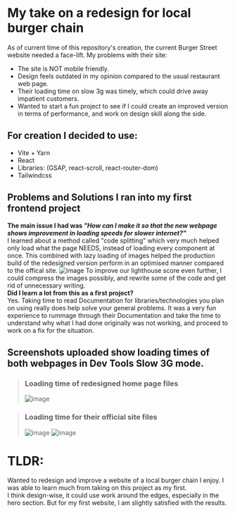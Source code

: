 # My take on a redesign for local burger chain
As of current time of this repository's creation, the current Burger Street website needed a face-lift. My problems with their site:
- The site is NOT mobile friendly.
- Design feels outdated in my opinion compared to the usual restaurant web page.
- Their loading time on slow 3g was timely, which could drive away impatient customers.
- Wanted to start a fun project to see if I could create an improved version in terms of performance, and work on design skill along the side.
## For creation I decided to use:
- Vite + Yarn
- React
- Libraries: (GSAP, react-scroll, react-router-dom)
- Tailwindcss
## Problems and Solutions I ran into my first frontend project
**The main issue I had was *"How can I make it so that the new webpage shows improvement in loading speeds for slower internet?"* <br/>**
I learned about a method called "code splitting" which very much helped only load what the page NEEDS, instead of loading every component at once. This combined with lazy loading of images helped the production build of the redesigned version perform in an optimised manner compared to the offical site.
![image](https://user-images.githubusercontent.com/125929776/222319610-0254e203-6f41-482f-a031-971bab01d4f4.png)
To improve our lighthouse score even further, I could compress the images possibly, and rewrite some of the code and get rid of unnecessary writing.<br/>
**Did I learn a lot from this as a first project?**<br/>
Yes. Taking time to read Documentation for libraries/technologies you plan on using really does help solve your general problems. It was a very fun experience to rummage through their Documentation and take the time to understand why what I had done originally was not working, and proceed to work on a fix for the situation.

## Screenshots uploaded show loading times of both webpages in Dev Tools Slow 3G mode.
> ### Loading time of redesigned home page files
> ![image](https://user-images.githubusercontent.com/125929776/222313555-2b984111-0c46-43c3-a72a-f47427abf6bf.png)

> ### Loading time for their official site files
> ![image](https://user-images.githubusercontent.com/125929776/222313446-16b2d831-3b4d-48b0-9b26-870d6b6b79d4.png)
> ![image](https://user-images.githubusercontent.com/125929776/222313491-aecc059c-402e-480d-9205-19b64e484dc1.png)

# TLDR:
Wanted to redesign and improve a website of a local burger chain I enjoy. I was able to learn much from taking on this project as my first.
<br/>
I think design-wise, it could use work around the edges, especially in the hero section. But for my first website, I am slightly satisfied with the results.